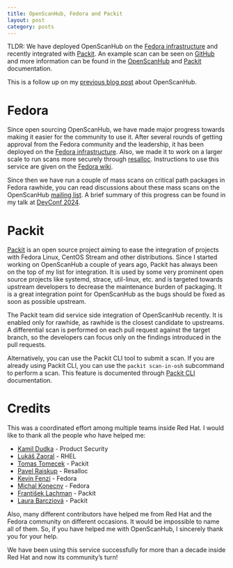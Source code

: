 ```yaml
---
title: OpenScanHub, Fedora and Packit
layout: post
category: posts
---
```


TLDR: We have deployed OpenScanHub on the [Fedora infrastructure](https://openscanhub.fedoraproject.org/) and recently integrated with [Packit](https://packit.dev/posts/openscanhub-prototype). An example scan can be seen on [GitHub](https://github.com/strace/strace/pull/300/checks?check_run_id=28180162251) and more information can be found in the [OpenScanHub](https://fedoraproject.org/wiki/OpenScanHub) and [Packit](https://packit.dev/docs/configuration) documentation.

This is a follow up on my [previous blog post](openscanhub) about OpenScanHub.

# Fedora
Since open sourcing OpenScanHub, we have made major progress towards making it easier for the community to use it. After several rounds of getting approval from the Fedora community and the leadership, it has been deployed on the [Fedora infrastructure](https://openscanhub.fedoraproject.org/). Also, we made it to work on a larger scale to run scans more securely through [resalloc](https://github.com/praiskup/resalloc). Instructions to use this service are given on the [Fedora wiki](https://fedoraproject.org/wiki/OpenScanHub).

Since then we have run a couple of mass scans on critical path packages in Fedora rawhide, you can read discussions about these mass scans on the OpenScanHub [mailing list](https://lists.fedoraproject.org/archives/list/openscanhub@lists.fedoraproject.org/). A brief summary of this progress can be found in my talk at [DevConf 2024](https://www.youtube.com/watch?v=rcuIvAttWgY).

# Packit
[Packit](https://packit.dev/) is an open source project aiming to ease the integration of projects with Fedora Linux, CentOS Stream and other distributions. Since I started working on OpenScanHub a couple of years ago, Packit has always been on the top of my list for integration. It is used by some very prominent open source projects like systemd, strace, util-linux, etc. and is targeted towards upstream developers to decrease the maintenance burden of packaging. It is a great integration point for OpenScanHub as the bugs should be fixed as soon as possible upstream.

The Packit team did service side integration of OpenScanHub recently. It is enabled only for rawhide, as rawhide is the closest candidate to upstreams. A differential scan is performed on each pull request against the target branch, so the developers can focus only on the findings introduced in the pull requests.

Alternatively, you can use the Packit CLI tool to submit a scan. If you are already using Packit CLI, you can use the `packit scan-in-osh` subcommand to perform a scan. This feature is documented through [Packit CLI](https://packit.dev/docs/cli/scan-in-osh) documentation.

# Credits
This was a coordinated effort among multiple teams inside Red Hat. I would like to thank all the people who have helped me:

* [Kamil Dudka](https://github.com/kdudka) - Product Security
* [Lukáš Zaoral](https://github.com/lzaoral) - RHEL
* [Tomas Tomecek](https://github.com/TomasTomecek) - Packit
* [Pavel Raiskup](https://github.com/praiskup) - Resalloc
* [Kevin Fenzi](https://github.com/nirik) - Fedora
* [Michal Konecny](https://github.com/zlopez) - Fedora
* [František Lachman](https://github.com/lachmanfrantisek) - Packit
* [Laura Barcziová](https://github.com/lbarcziova) - Packit

Also, many different contributors have helped me from Red Hat and the Fedora community on different occasions. It would be impossible to name all of them. So, if you have helped me with OpenScanHub, I sincerely thank you for your help.

We have been using this service successfully for more than a decade inside Red Hat and now its community’s turn!
